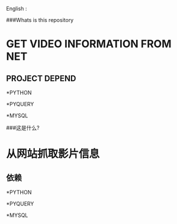 English :

###Whats is this repository

GET VIDEO INFORMATION FROM NET
===================================


PROJECT DEPEND
-----------------------------------
*PYTHON

*PYQUERY

*MYSQL


###这是什么?

从网站抓取影片信息
===================================


依赖
-----------------------------------
*PYTHON

*PYQUERY

*MYSQL
